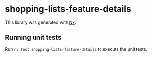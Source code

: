 # shopping-lists-feature-details

This library was generated with [Nx](https://nx.dev).

## Running unit tests

Run `nx test shopping-lists-feature-details` to execute the unit tests.
